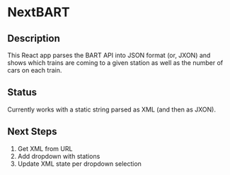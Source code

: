 NextBART
========

Description
--------
This React app parses the BART API into JSON format (or, JXON) and shows which trains are coming to a given station as well as the number of cars on each train.

Status
--------
Currently works with a static string parsed as XML (and then as JXON).

Next Steps
--------
1. Get XML from URL
2. Add dropdown with stations
3. Update XML state per dropdown selection
